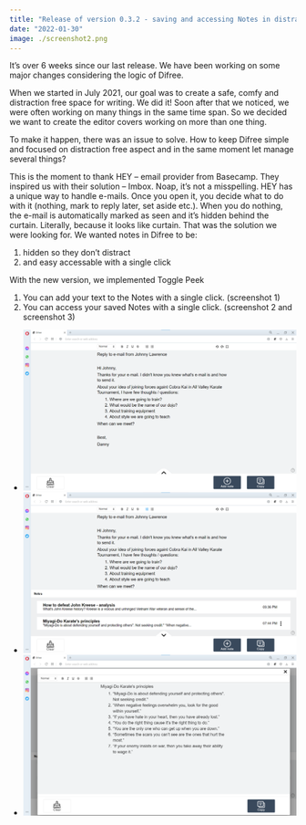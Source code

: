 ```yaml
---
title: "Release of version 0.3.2 - saving and accessing Notes in distraction free way (Toggle Peek)"
date: "2022-01-30"
image: ./screenshot2.png
---
```


It’s over 6 weeks since our last release. We have been working on some major changes considering the logic of Difree.

When we started in July 2021, our goal was to create a safe, comfy and distraction free space for writing. We did it! Soon after that we noticed, we were often working on many things in the same time span. So we decided we want to create the editor covers working on more than one thing.

To make it happen, there was an issue to solve. How to keep Difree simple and focused on distraction free aspect and in the same moment let manage several things?

This is the moment to thank HEY – email provider from Basecamp. They inspired us with their solution – Imbox. Noap, it’s not a misspelling. HEY has a unique way to handle e-mails. Once you open it, you decide what to do with it (nothing, mark to reply later, set aside etc.). When you do nothing, the e-mail is automatically marked as seen and it’s hidden behind the curtain. Literally, because it looks like curtain. That was the solution we were looking for. We wanted notes in Difree to be:

1. hidden so they don’t distract
2. and easy accessable with a single click

With the new version, we implemented Toggle Peek
1. You can add your text to the Notes with a single click. (screenshot 1)
2. You can access your saved Notes with a single click. (screenshot 2 and screenshot 3)

* ![Screenshot 1 - sample text in Difree Editor ](./screenshot1.png)
* ![Screenshot 2 - the view of Toggle Peek Clicked On](./screenshot2.png)
* ![Screenshot 3 - the view of Editor in saved Note](./screenshot3.png)